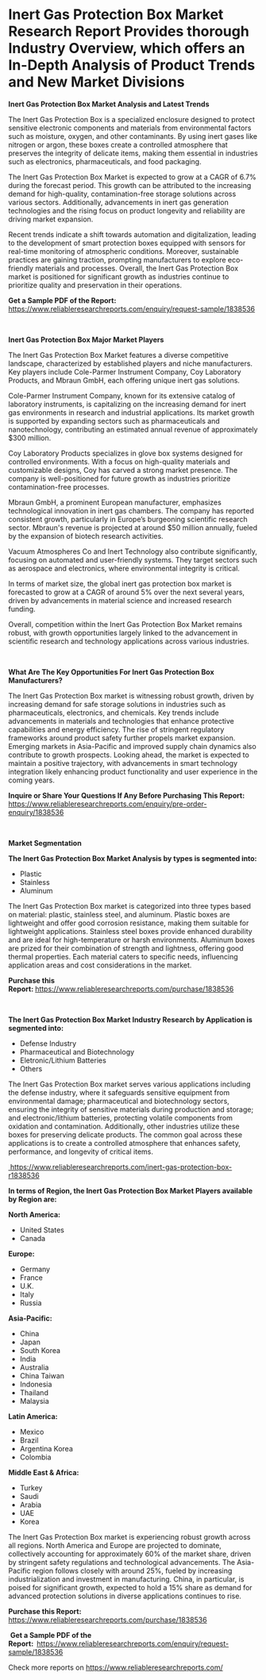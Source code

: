 <p><h1>Inert Gas Protection Box Market Research Report Provides thorough Industry Overview, which offers an In-Depth Analysis of Product Trends and New Market Divisions</h1></p><p><strong>Inert Gas Protection Box Market Analysis and Latest Trends</strong></p>
<p><p>The Inert Gas Protection Box is a specialized enclosure designed to protect sensitive electronic components and materials from environmental factors such as moisture, oxygen, and other contaminants. By using inert gases like nitrogen or argon, these boxes create a controlled atmosphere that preserves the integrity of delicate items, making them essential in industries such as electronics, pharmaceuticals, and food packaging.</p><p>The Inert Gas Protection Box Market is expected to grow at a CAGR of 6.7% during the forecast period. This growth can be attributed to the increasing demand for high-quality, contamination-free storage solutions across various sectors. Additionally, advancements in inert gas generation technologies and the rising focus on product longevity and reliability are driving market expansion. </p><p>Recent trends indicate a shift towards automation and digitalization, leading to the development of smart protection boxes equipped with sensors for real-time monitoring of atmospheric conditions. Moreover, sustainable practices are gaining traction, prompting manufacturers to explore eco-friendly materials and processes. Overall, the Inert Gas Protection Box market is positioned for significant growth as industries continue to prioritize quality and preservation in their operations.</p></p>
<p><strong>Get a Sample PDF of the Report:&nbsp;</strong> <a href="https://www.reliableresearchreports.com/enquiry/request-sample/1838536?utm_campaign=3131&utm_medium=2&utm_source=Github&utm_content=ia&utm_term=12042025&utm_id=inert-gas-protection-box">https://www.reliableresearchreports.com/enquiry/request-sample/1838536</a></p>
<p>&nbsp;</p>
<p><strong>Inert Gas Protection Box Major Market Players</strong></p>
<p><p>The Inert Gas Protection Box Market features a diverse competitive landscape, characterized by established players and niche manufacturers. Key players include Cole-Parmer Instrument Company, Coy Laboratory Products, and Mbraun GmbH, each offering unique inert gas solutions.</p><p>Cole-Parmer Instrument Company, known for its extensive catalog of laboratory instruments, is capitalizing on the increasing demand for inert gas environments in research and industrial applications. Its market growth is supported by expanding sectors such as pharmaceuticals and nanotechnology, contributing an estimated annual revenue of approximately $300 million.</p><p>Coy Laboratory Products specializes in glove box systems designed for controlled environments. With a focus on high-quality materials and customizable designs, Coy has carved a strong market presence. The company is well-positioned for future growth as industries prioritize contamination-free processes.</p><p>Mbraun GmbH, a prominent European manufacturer, emphasizes technological innovation in inert gas chambers. The company has reported consistent growth, particularly in Europe’s burgeoning scientific research sector. Mbraun's revenue is projected at around $50 million annually, fueled by the expansion of biotech research activities.</p><p>Vacuum Atmospheres Co and Inert Technology also contribute significantly, focusing on automated and user-friendly systems. They target sectors such as aerospace and electronics, where environmental integrity is critical.</p><p>In terms of market size, the global inert gas protection box market is forecasted to grow at a CAGR of around 5% over the next several years, driven by advancements in material science and increased research funding.</p><p>Overall, competition within the Inert Gas Protection Box Market remains robust, with growth opportunities largely linked to the advancement in scientific research and technology applications across various industries.</p></p>
<p>&nbsp;</p>
<p><strong>What Are The Key Opportunities For Inert Gas Protection Box Manufacturers?</strong></p>
<p><p>The Inert Gas Protection Box market is witnessing robust growth, driven by increasing demand for safe storage solutions in industries such as pharmaceuticals, electronics, and chemicals. Key trends include advancements in materials and technologies that enhance protective capabilities and energy efficiency. The rise of stringent regulatory frameworks around product safety further propels market expansion. Emerging markets in Asia-Pacific and improved supply chain dynamics also contribute to growth prospects. Looking ahead, the market is expected to maintain a positive trajectory, with advancements in smart technology integration likely enhancing product functionality and user experience in the coming years.</p></p>
<p><strong>Inquire or Share Your Questions If Any Before Purchasing This Report:</strong> <a href="https://www.reliableresearchreports.com/enquiry/pre-order-enquiry/1838536?utm_campaign=3131&utm_medium=2&utm_source=Github&utm_content=ia&utm_term=12042025&utm_id=inert-gas-protection-box">https://www.reliableresearchreports.com/enquiry/pre-order-enquiry/1838536</a></p>
<p>&nbsp;</p>
<p><strong>Market Segmentation</strong></p>
<p><strong>The Inert Gas Protection Box Market Analysis by types is segmented into:</strong></p>
<p><ul><li>Plastic</li><li>Stainless</li><li>Aluminum</li></ul></p>
<p><p>The Inert Gas Protection Box market is categorized into three types based on material: plastic, stainless steel, and aluminum. Plastic boxes are lightweight and offer good corrosion resistance, making them suitable for lightweight applications. Stainless steel boxes provide enhanced durability and are ideal for high-temperature or harsh environments. Aluminum boxes are prized for their combination of strength and lightness, offering good thermal properties. Each material caters to specific needs, influencing application areas and cost considerations in the market.</p></p>
<p><strong>Purchase this Report:&nbsp;</strong><a href="https://www.reliableresearchreports.com/purchase/1838536?utm_campaign=3131&utm_medium=2&utm_source=Github&utm_content=ia&utm_term=12042025&utm_id=inert-gas-protection-box">https://www.reliableresearchreports.com/purchase/1838536</a></p>
<p>&nbsp;</p>
<p><strong>The Inert Gas Protection Box Market Industry Research by Application is segmented into:</strong></p>
<p><ul><li>Defense Industry</li><li>Pharmaceutical and Biotechnology</li><li>Eletronic/Lithium Batteries</li><li>Others</li></ul></p>
<p><p>The Inert Gas Protection Box market serves various applications including the defense industry, where it safeguards sensitive equipment from environmental damage; pharmaceutical and biotechnology sectors, ensuring the integrity of sensitive materials during production and storage; and electronic/lithium batteries, protecting volatile components from oxidation and contamination. Additionally, other industries utilize these boxes for preserving delicate products. The common goal across these applications is to create a controlled atmosphere that enhances safety, performance, and longevity of critical items.</p></p>
<p><a href="https://www.reliableresearchreports.com/inert-gas-protection-box-r1838536?utm_campaign=3131&utm_medium=2&utm_source=Github&utm_content=ia&utm_term=12042025&utm_id=inert-gas-protection-box">&nbsp;https://www.reliableresearchreports.com/inert-gas-protection-box-r1838536</a></p>
<p><strong>In terms of Region, the Inert Gas Protection Box Market Players available by Region are:</strong></p>
<p>
    <p> <strong> North America: </strong>
        <ul>
            <li>United States</li>
            <li>Canada</li>
        </ul>
        </p> 
    <p> <strong> Europe: </strong>
        <ul>
            <li>Germany</li>
            <li>France</li>
            <li>U.K.</li>
            <li>Italy</li>
            <li>Russia</li>
        </ul>
        </p> 
    <p> <strong> Asia-Pacific: </strong>
        <ul>
            <li>China</li>
            <li>Japan</li>
            <li>South Korea</li>
            <li>India</li>
            <li>Australia</li>
            <li>China Taiwan</li>
            <li>Indonesia</li>
            <li>Thailand</li>
            <li>Malaysia</li>
        </ul>
        </p> 
    <p> <strong> Latin America: </strong>
        <ul>
            <li>Mexico</li>
            <li>Brazil</li>
            <li>Argentina Korea</li>
            <li>Colombia</li>
        </ul>
        </p> 
    <p> <strong> Middle East & Africa: </strong>
        <ul>
            <li>Turkey</li>
            <li>Saudi</li>
            <li>Arabia</li>
            <li>UAE</li>
            <li>Korea</li>
        </ul>
    </p>
    </p>
<p><p>The Inert Gas Protection Box market is experiencing robust growth across all regions. North America and Europe are projected to dominate, collectively accounting for approximately 60% of the market share, driven by stringent safety regulations and technological advancements. The Asia-Pacific region follows closely with around 25%, fueled by increasing industrialization and investment in manufacturing. China, in particular, is poised for significant growth, expected to hold a 15% share as demand for advanced protection solutions in diverse applications continues to rise.</p></p>
<p><strong>Purchase this Report: </strong><a href="https://www.reliableresearchreports.com/purchase/1838536?utm_campaign=3131&utm_medium=2&utm_source=Github&utm_content=ia&utm_term=12042025&utm_id=inert-gas-protection-box">https://www.reliableresearchreports.com/purchase/1838536</a></p>
<p>&nbsp;<strong>Get a Sample PDF of the Report:&nbsp;&nbsp;</strong><a href="https://www.reliableresearchreports.com/enquiry/request-sample/1838536?utm_campaign=3131&utm_medium=2&utm_source=Github&utm_content=ia&utm_term=12042025&utm_id=inert-gas-protection-box">https://www.reliableresearchreports.com/enquiry/request-sample/1838536</a></p>
<p><strong></strong></p>
<p>Check more reports on <a href="https://www.reliableresearchreports.com/?utm_campaign=3131&utm_medium=2&utm_source=Github&utm_content=ia&utm_term=12042025&utm_id=inert-gas-protection-box">https://www.reliableresearchreports.com/</a></p>